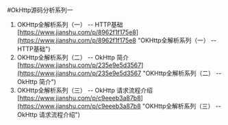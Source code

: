 #OkHttp源码分析系列一
1. OKHttp全解析系列（一） -- HTTP基础<br>[https://www.jianshu.com/p/8962f1f175e8](https://www.jianshu.com/p/8962f1f175e8 "OKHttp全解析系列（一） -- HTTP基础")
2. OKHttp全解析系列（二） -- OkHttp 简介<br>[https://www.jianshu.com/p/235e9e5d3567](https://www.jianshu.com/p/235e9e5d3567 "OKHttp全解析系列（二） -- OkHttp 简介")
3. OKHttp全解析系列（三） -- OkHttp 请求流程介绍<br>[https://www.jianshu.com/p/c9eeeb3a87b8](https://www.jianshu.com/p/c9eeeb3a87b8 "OKHttp全解析系列（三） -- OkHttp 请求流程介绍")